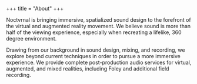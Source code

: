 +++
title = "About"
+++

Noctvrnal is bringing immersive, spatialized sound design to the forefront of the virtual and augmented reality movement. We believe sound is more than half of the viewing experience, especially when recreating a lifelike, 360 degree environment.


Drawing from our background in sound design, mixing, and recording, we explore beyond current techniques in order to pursue a more immersive experience.  We provide complete post-production audio services for virtual, augmented, and mixed realities, including Foley and additional field recording.

